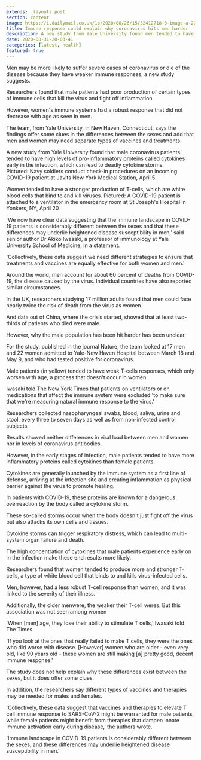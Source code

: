 ```yaml
---
extends: _layouts.post
section: content
image: https://i.dailymail.co.uk/1s/2020/08/26/15/32412718-0-image-a-22_1598451985610.jpg 
title: Immune response could explain why coronavirus hits men harder 
description: A new study from Yale University found men tended to have high levels of pro-inflammatory proteins called cytokines early in the infection, which can lead to deadly cytokine storms. 
date: 2020-08-31-20-03-41 
categories: [latest, health] 
featured: true 
--- 
```

Men may be more likely to suffer severe cases of coronavirus or die of the disease because they have weaker immune responses, a new study suggests.

Researchers found that male patients had poor production of certain types of immune cells that kill the virus and fight off inflammation.  

However, women's immune systems had a robust response that did not decrease with age as seen in men.

The team, from Yale University, in New Haven, Connecticut, says the findings offer some clues in the differences between the sexes and add that men and women may need separate types of vaccines and treatments.  

A new study from Yale University found that male coronavirus patients tended to have high levels of pro-inflammatory proteins called cytokines early in the infection, which can lead to deadly cytokine storms. Pictured: Navy soldiers conduct check-in procedures on an incoming COVID-19 patient at Javits New York Medical Station, April 5 

Women tended to have a stronger production of T-cells, which are white blood cells that bind to and kill viruses. Pictured: A COVID-19 patient is attached to a ventilator in the emergency room at St Joseph's Hospital in Yonkers, NY, April 20

'We now have clear data suggesting that the immune landscape in COVID-19 patients is considerably different between the sexes and that these differences may underlie heightened disease susceptibility in men,' said senior author Dr Akiko Iwasaki, a professor of immunology at Yale University School of Medicine, in a statement.

'Collectively, these data suggest we need different strategies to ensure that treatments and vaccines are equally effective for both women and men.'  

Around the world, men account for about 60 percent of deaths from COVID-19, the disease caused by the virus. Individual countries have also reported similar circumstances. 

In the UK, researchers studying 17 million adults found that men could face nearly twice the risk of death from the virus as women. 

And data out of China, where the crisis started, showed that at least two-thirds of patients who died were male.

However, why the male population has been hit harder has been unclear.

For the study, published in the journal Nature, the team looked at 17 men and 22 women admitted to Yale-New Haven Hospital between March 18 and May 9, and who had tested positive for coronavirus.

Male patients (in yellow) tended to have weak T-cells responses, which only worsen with age, a process that doesn't occur in women

Iwasaki told The New York Times that patients on ventilators or on medications that affect the immune system were excluded 'to make sure that we're measuring natural immune response to the virus.'

Researchers collected nasopharyngeal swabs, blood, saliva, urine and stool, every three to seven days as well as from non-infected control subjects. 

Results showed neither differences in viral load between men and women nor in levels of coronavirus antibodies. 

However, in the early stages of infection, male patients tended to have more inflammatory proteins called cytokines than female patients.

Cytokines are generally launched by the immune system as a first line of defense, arriving at the infection site and creating inflammation as physical barrier against the virus to promote healing.

In patients with COVID-19, these proteins are known for a dangerous overreaction by the body called a cytokine storm.

These so-called storms occur when the body doesn't just fight off the virus but also attacks its own cells and tissues. 







Cytokine storms can trigger respiratory distress, which can lead to multi-system organ failure and death.

The high concentration of cytokines that male patients experience early on in the infection make these end results more likely. 

Researchers found that women tended to produce more and stronger T-cells, a type of white blood cell that binds to and kills virus-infected cells.

Men, however, had a less robust T-cell response than women, and it was linked to the severity of their illness. 

Additionally, the older menwere, the weaker their T-cell weres. But this association was not seen among women 

'When [men] age, they lose their ability to stimulate T cells,' Iwasaki told The Times.

'If you look at the ones that really failed to make T cells, they were the ones who did worse with disease. [However] women who are older - even very old, like 90 years old - these women are still making [a] pretty good, decent immune response.'       





The study does not help explain why these differences exist between the sexes, but it does offer some clues.

In addition, the researchers say different types of vaccines and therapies may be needed for males and females.

'Collectively, these data suggest that vaccines and therapies to elevate T cell immune response to SARS-CoV-2 might be warranted for male patients, while female patients might benefit from therapies that dampen innate immune activation early during disease,' the authors wrote. 

'Immune landscape in COVID-19 patients is considerably different between the sexes, and these differences may underlie heightened disease susceptibility in men.'



